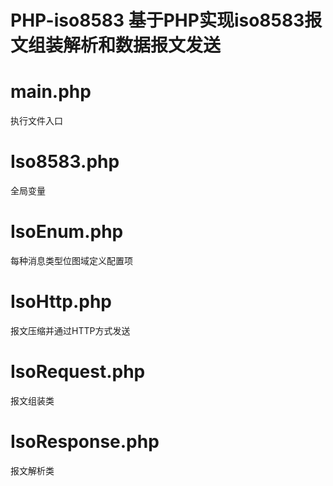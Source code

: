 # PHP-iso8583 基于PHP实现iso8583报文组装解析和数据报文发送

# main.php
执行文件入口

# Iso8583.php
全局变量

# IsoEnum.php
每种消息类型位图域定义配置项

# IsoHttp.php
报文压缩并通过HTTP方式发送

# IsoRequest.php
报文组装类

# IsoResponse.php
报文解析类
